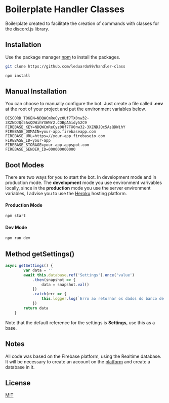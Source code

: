 # Boilerplate Handler Classes

Boilerplate created to facilitate the creation of commands with classes for the discord.js library.

## Installation

Use the package manager [npm](https://www.npmjs.com/get-npm) to install the packages.
```bash
git clone https://github.com/leduardo99/handler-class
```

```bash
npm install
```
## Manual Installation
You can choose to manually configure the bot. Just create a file called **.env** at the root of your project and put the environment variables below.
```env
DISCORD_TOKEN=NDQWCmReCyz0Uf7TX0nw32-3XZNDJQc5AsQDWihYXWNr2.COBpA5idy52C9
FIREBASE_KEY=NDQWCmReCyz0Uf7TX0nw32-3XZNDJQc5AsQDWihY
FIREBASE_DOMAIN=your-app.firebaseapp.com
FIREBASE_URL=https=//your-app.firebaseio.com
FIREBASE_ID=your-app
FIREBASE_STORAGE=your-app.appspot.com
FIREBASE_SENDER_ID=000000000000
```

## Boot Modes

There are two ways for you to start the bot. In development mode and in production mode. The **development** mode you use environment varivables locally, since in the **production** mode you use the server environment variables, I advise you to use the [Heroku](https://heroku.com/) hosting platform.

#### Production Mode
```bash
npm start
```
#### Dev Mode
```bash
npm run dev
```

## Method getSettings()

```js
async getSettings() {
        var data = ''
        await this.database.ref('Settings').once('value')
            .then(snapshot => {
                data = snapshot.val()
            })
            .catch(err => {
                this.logger.log(`Erro ao retornar os dados do banco de dados: ${err}`, 'error')
            })
        return data
    }
```
Note that the default reference for the settings is **Settings**, use this as a base.

## Notes
All code was based on the Firebase platform, using the Realtime database. It will be necessary to create an account on the [platform](https://firebase.google.com) and create a database in it.

## License
[MIT](https://choosealicense.com/licenses/mit/)
